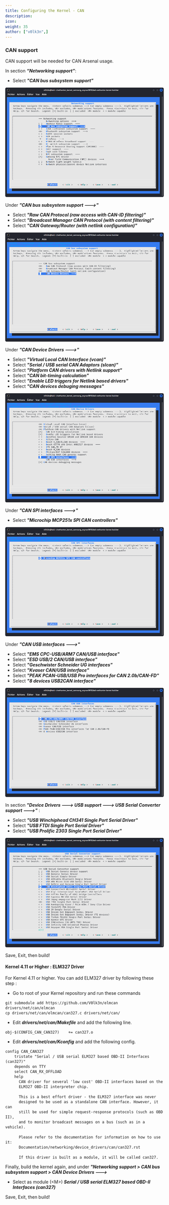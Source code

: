 ```yaml
---
title: Configuring the Kernel - CAN
description:
icon:
weight: 35
author: ["v0lk3n",]
---
```


### CAN support

CAN support will be needed for CAN Arsenal usage.

In section ***“Networking support”***:

- Select ***"CAN bus subsystem support"***

![](1-kernel_can.png)

Under ***"CAN bus subsystem support --->"***

- Select ***"Raw CAN Protocol (raw access with CAN-ID filtering)"***
- Select ***"Broadcast Manager CAN Protocol (with content filtering)"***
- Select ***"CAN Gateway/Router (with netlink configuration)"***

![](2-kernel_can.png)

Under ***"CAN Device Drivers --->"***

- Select ***"Virtual Local CAN Interface (vcan)"***
- Select ***"Serial / USB serial CAN Adaptors (slcan)"***
- Select ***"Platform CAN drivers with Netlink support"***
- Select ***"CAN bit-timing calculation"***
- Select ***"Enable LED triggers for Netlink based drivers"***
- Select ***"CAN devices debuging messages"***

![](3-kernel_can.png)

Under ***"CAN SPI interfaces --->"***

- Select ***"Microchip MCP251x SPI CAN controllers"***

![](4-kernel_can.png)

Under ***"CAN USB interfaces --->"***

- Select ***"EMS CPC-USB/ARM7 CAN/USB interface"***
- Select ***"ESD USB/2 CAN/USB interface"***
- Select ***"Geschwister Schneider UG interfaces"***
- Select ***"Kvaser CAN/USB interface"***
- Select ***"PEAK PCAN-USB/USB Pro interfaces for CAN 2.0b/CAN-FD"***
- Select ***"8 devices USB2CAN interface"***

![](5-kernel_can.png)

In section ***"Device Drivers ---> USB support ---> USB Serial Converter support --->"*** :

- Select ***"USB Winchiphead CH341 Single Port Serial Driver"***
- Select ***"USB FTDI Single Port Serial Driver"***
- Select ***"USB Prolific 2303 Single Port Serial Driver"***

![](CH341_Driver.png)

Save, Exit, then build!

#### Kernel 4.11 or Higher : ELM327 Driver

For Kernel 4.11 or higher. You can add ELM327 driver by following these step :

- Go to root of your Kernel repository and run these commands

```
git submodule add https://github.com/V0lk3n/elmcan drivers/net/can/elmcan
cp drivers/net/can/elmcan/can327.c drivers/net/can/
```

- Edit ***drivers/net/can/Makefile*** and add the following line.

```
obj-$(CONFIG_CAN_CAN327)	+= can327.o
```

- Edit ***drivers/net/can/Kconfig*** and add the following config.

```
config CAN_CAN327
	tristate "Serial / USB serial ELM327 based OBD-II Interfaces (can327)"
	depends on TTY
	select CAN_RX_OFFLOAD
	help
	  CAN driver for several 'low cost' OBD-II interfaces based on the
	  ELM327 OBD-II interpreter chip.

	  This is a best effort driver - the ELM327 interface was never
	  designed to be used as a standalone CAN interface. However, it can
	  still be used for simple request-response protocols (such as OBD II),
	  and to monitor broadcast messages on a bus (such as in a vehicle).

	  Please refer to the documentation for information on how to use it:
	  Documentation/networking/device_drivers/can/can327.rst

	  If this driver is built as a module, it will be called can327.
```

Finally, build the kernel again, and under ***"Networking support > CAN bus subsystem support >  CAN Device Drivers --->***

- Select as module (\<M\>) ***Serial / USB serial ELM327 based OBD-II Interfaces (can327)***

Save, Exit, then build!
